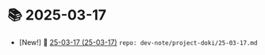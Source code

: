 # 📚 2025-03-17
- [New!] 📗 [25-03-17 (25-03-17)](https://til.qriosity.dev/dev-note/project-doki/25-03-17) `repo: dev-note/project-doki/25-03-17.md`

